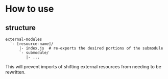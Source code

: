 # How to use

## structure

```
external-modules
  `- [resource-name]/
      |- index.js  # re-exports the desired portions of the submodule
      `- submodule/
         |- ...
```

This will prevent imports of shifting external resources from needing to be rewritten.
